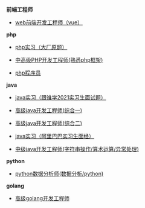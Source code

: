  **前端工程师** 

 - [web前端开发工程师（vue）](http://www.gtalent.cn/exam/interview?token=d3b604bf8aa77c6aff3696ae7837457a)


 **php** 


- [php实习（大厂原题）](http://www.gtalent.cn/exam/interview?token=87e10413faa616d41be24b29c90ba756)
 
- [中高级PHP开发工程师(熟悉php框架)](http://www.gtalent.cn/exam/interview?token=b6c814d25c0396e0abffe02a388a800f)
  
- [php程序员](http://www.gtalent.cn/exam/interview?token=0344044a5283372acabe69878c16886d)


 **java** 

- [java实习（跟谁学2021实习生面试题）](http://www.gtalent.cn/exam/interview?token=7dbe3b83aa76f353102509f2c4778102)

- [高级java开发工程师(综合一)](http://www.gtalent.cn/exam/interview?token=a3cfa25694b4ec989f7935c030cf0eb3)

- [高级java开发工程师(综合二)](http://www.gtalent.cn/exam/interview?token=88c0c8e40070eb283e1da271befef12c)

- [java实习（阿里巴巴实习生面经）](http://www.gtalent.cn/exam/interview?token=55e498a8f9202d5f64460ebb2429b82a)

- [中级java开发工程师(字符串操作/算术运算/异常处理)](http://www.gtalent.cn/exam/interview?token=8395b5b8d56fce833b2e908effcb80ef)

**python**

- [python数据分析师(数据分析/python)](http://www.gtalent.cn/exam/interview?token=c73845f85526cf9dbc4480491886e639)

**golang**

- [高级golang开发工程师](http://www.gtalent.cn/exam/interview?token=594ee0a1009a4f4731b0d3db330a9cd8)

